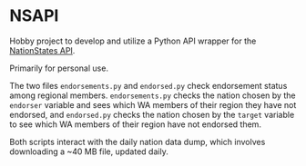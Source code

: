 # NSAPI

Hobby project to develop and utilize a Python API wrapper for the [NationStates API](https://www.nationstates.net/pages/api.html).

Primarily for personal use.

The two files `endorsements.py` and `endorsed.py` check endorsement status among regional members. `endorsements.py` checks the nation chosen by the `endorser` variable and sees which WA members of their region they have not endorsed, and `endorsed.py` checks the nation chosen by the `target` variable to see which WA members of their region have not endorsed them.

Both scripts interact with the daily nation data dump, which involves downloading a ~40 MB file, updated daily.
